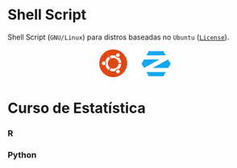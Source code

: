# Shell Script
Shell Script (<code>GNU/Linux</code>) para distros baseadas no <code>Ubuntu</code> (<a target='_blank' rel='noopener noreferrer' href='https://github.com/luizleal1974/Shell_Script/blob/main/LICENSE/LICENSE.md'><code>License</code></a>).

<p align="center">
<img src="/Ubuntu_Zorin_OS.png"/>
</p>

# Curso de Estatística

### R

### Python
